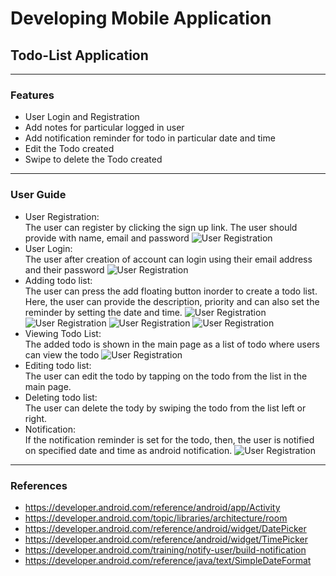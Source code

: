 # Developing Mobile Application
## Todo-List Application
---
### Features
* User Login and Registration
* Add notes for particular logged in user
* Add notification reminder for todo in particular date and time
* Edit the Todo created
* Swipe to delete the Todo created
---
### User Guide
* User Registration: <br/>
The user can register by clicking the sign up link. The user should provide with name, email and password
![User Registration](screenshot/2.jpg)
* User Login: <br/>
The user after creation of account can login using their email address and their password
![User Registration](screenshot/1.jpg)
* Adding todo list: <br/>
The user can press the add floating button inorder to create a todo list. Here, the user can provide the description, priority and can also set the reminder by setting the date and time.
![User Registration](screenshot/4.jpg)
![User Registration](screenshot/5.jpg)
![User Registration](screenshot/6.jpg)
![User Registration](screenshot/7.jpg)
* Viewing Todo List: <br/>
The added todo is shown in the main page as a list of todo where users can view the todo
![User Registration](screenshot/8.jpg)
* Editing todo list: <br/>
The user can edit the todo by tapping on the todo from the list in the main page.
* Deleting todo list: <br/>
The user can delete the tody by swiping the todo from the list left or right.
* Notification: <br/>
If the notification reminder is set for the todo, then, the user is notified on specified date and time as android notification.
![User Registration](screenshot/9.jpg)
---
### References
* https://developer.android.com/reference/android/app/Activity
* https://developer.android.com/topic/libraries/architecture/room
* https://developer.android.com/reference/android/widget/DatePicker
* https://developer.android.com/reference/android/widget/TimePicker
* https://developer.android.com/training/notify-user/build-notification
* https://developer.android.com/reference/java/text/SimpleDateFormat
